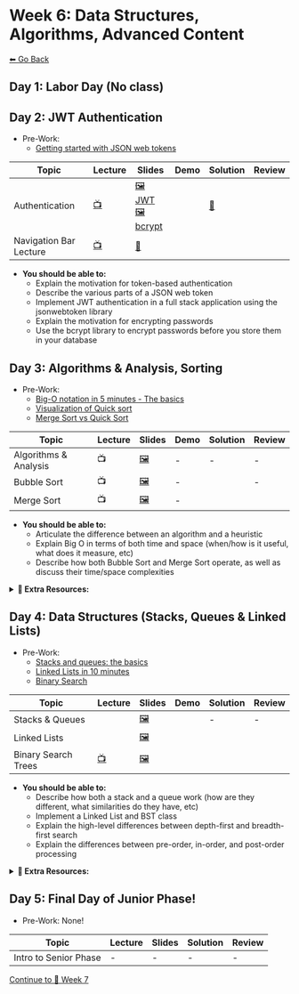 # Week 6: Data Structures, Algorithms, Advanced Content

[⬅ Go Back](README.md)

## Day 1: Labor Day (No class)

## Day 2: JWT Authentication

- Pre-Work:
  - [Getting started with JSON web tokens](https://auth0.com/learn/json-web-tokens/)

| Topic          | Lecture                                      | Slides                                             | Demo                                                            | Solution              | Review               |
| -------------- | -------------------------------------------- | -------------------------------------------------- | --------------------------------------------------------------- | --------------------- | -------------------- |
| Authentication |[📺][jwt-lec] | [🖼️ JWT][jwt-slides]<br>[🖼️ bcrypt][bcrypt-slides] |  | [👾][authentication-sol] |  |
| Navigation Bar Lecture | [📺][nav-bar]| [📎][starter] |  |  |  |


[//]: # ' Paste in table above >> [📺][jwt-lec] '
[jwt-lec]: https://youtu.be/IVGOSS8VTyI
[bcrypt-lec]: https://youtu.be/QPpYDanzJQI
[auth-demo-1]: https://github.com/FullstackAcademy/2206-FSA-RM-WEB-FT/tree/main/01-junior-phase/day-24-auth/auth-demo-1-quick
[auth-demo-2]: https://github.com/FullstackAcademy/2206-FSA-RM-WEB-FT/commit/a9a312195b658bd03272b53af48881ecb12f77ac
[jwt-slides]: https://docs.google.com/presentation/d/10xFSLjUGROHLZM1HtMsKzWKZh04UPf-UpHCu7582tsQ/edit?usp=sharing
[bcrypt-slides]: https://docs.google.com/presentation/d/1NWx0ASqOWVVqtmk8citCEPlBxzvzkcXe5S_anHYKc5o/edit?usp=sharing
[//]: # ' Paste in table above >> [👾][authentication-sol] '
[authentication-sol]: https://github.com/FullstackAcademy/2208-FSA-NY-WEB-FT-Library/tree/main/01-junior-phase/PairExercise.JWTAuthWithPasswordHashing.Solution-main
[//]: # ' Paste in table above >> [📺][am-rev-6-4] '
[am-rev-6-4]: https://youtu.be/f4xb8_lCxaM
[//]: # ' Paste in table above >> [🎟][am-rev-6-4-ticket] '
[am-rev-6-4-ticket]: https://forms.gle/AjPg2BnaY83wTPGu7
[//]: # ' Paste in table above >>  '
[am-rev-6-4-demo]: https://github.com/FullstackAcademy/PairExercise.JWTAuthWithPasswordHashing.Solution
[//]: # ' Paste in table above >> [👾][am-rev-6-4-sol] '
[am-rev-6-4-sol]: https://youtu.be/9u_arxPBeRs
[//]: # ' Paste in table above >> [📺][nav-bar] '
[nav-bar]: https://youtu.be/o9eBnuIx4L8
[//]: # ' Paste in table above >> [📎][starter] '
[starter]: https://github.com/joker-jonesy/navigation-bar


- **You should be able to:**
  - Explain the motivation for token-based authentication
  - Describe the various parts of a JSON web token
  - Implement JWT authentication in a full stack application using the jsonwebtoken library
  - Explain the motivation for encrypting passwords
  - Use the bcrypt library to encrypt passwords before you store them in your database

</details>

## Day 3: Algorithms & Analysis, Sorting

- Pre-Work:
  - [Big-O notation in 5 minutes - The basics][big-o-basics]
  - [Visualization of Quick sort][quick-sort-viz]
  - [Merge Sort vs Quick Sort][merge-vs-quick]

[big-o-basics]: https://youtu.be/__vX2sjlpXU
[quick-sort-viz]: https://youtu.be/aXXWXz5rF64
[merge-vs-quick]: https://youtu.be/es2T6KY45cA

| Topic                 | Lecture               | Slides                   | Demo | Solution              | Review               |
| --------------------- | --------------------- | ------------------------ | ---- | --------------------- | -------------------- |
| Algorithms & Analysis |   📺    | [🖼️][big-o-slides]       | -    | -                     | -                    |
| Bubble Sort           | 📺  | [🖼️][bubble-sort-slides] | -    |  | -                    |
| Merge Sort            |  📺 | [🖼️][merge-sort-slides]  | -    |   | |


[//]: # ' Paste in table above >> [📺][big-o-lec] '
[big-o-lec]: https://youtu.be/DEDmW7gGVLc
[big-o-slides]: https://docs.google.com/presentation/d/1XEZTxq_PyuFhEk0f_wl_f25x1f1dDV7XAdJhfa6gp0E/edit?usp=sharing
[//]: # ' Paste in table above >> [📺][bubble-sort-lec] '
[bubble-sort-lec]: https://youtu.be/5xUFzMJxB7c
[bubble-sort-slides]: https://docs.google.com/presentation/d/1uytV7plwn3bK2syjRTXGnZj2Opu7gjt2fSBzaBqdh7E/edit?usp=sharing
[//]: # ' Paste in table above >> [👾][bubble-sort-sol] '
[bubble-sort-sol]: 01-junior-phase/day-25-algorithms/bubblesort
[//]: # ' Paste in table above >> [📺][bubble-sort-rev] '
[bubble-sort-rev]: ###
[//]: # ' Paste in table above >> [📺][merge-sort-lec] '
[merge-sort-lec]: https://youtu.be/zv4Nxt6AVCM
[merge-sort-slides]: https://docs.google.com/presentation/d/1UyF-e9yBkfUBTqn9kut7S4EcjQi77xccaQAmwgospt8/edit?usp=sharing
[//]: # ' Paste in table above >> [👾][merge-sort-sol] '
[merge-sort-sol]: 01-junior-phase/day-25-algorithms/merge-sort/solution
[//]: # ' Paste in table above >> [📺][merge-sort-rev] '
[merge-sort-rev]: https://youtu.be/dmhxeofaOmA
[//]: # ' Paste in table above >> [📺][am-rev-6-2] '
[am-rev-6-2]: https://youtu.be/hwF444Rj3nQ
[//]: # ' Paste in table above >> [🎟][am-rev-6-2-ticket] '
[am-rev-6-2-ticket]: https://forms.gle/gipvXkZvcCCzNF3d6
[//]: # ' Paste in table above >> [🧑‍💻][am-rev-6-2-demo] '
[am-rev-6-2-demo]: #link-demo-here
[//]: # ' Paste in table above >> [👾][am-rev-6-2-sol] '
[am-rev-6-2-sol]: #paste-gist-here

- **You should be able to:**
  - Articulate the difference between an algorithm and a heuristic
  - Explain Big O in terms of both time and space (when/how is it useful, what does it measure, etc)
  - Describe how both Bubble Sort and Merge Sort operate, as well as discuss their time/space complexities

**<details><summary>📎 Extra Resources:</summary>**

- [Sorting Algorithms][sorting-algos]
- [Khan Academy Big-O vs Big-Theta][big-o-big-theta]
- Interview Cake:
  - [Big O Notation](https://www.interviewcake.com/article/javascript/big-o-notation-time-and-space-complexity)
  - [Logarithms](https://www.interviewcake.com/article/javascript/logarithms)
- Visualizations:
  - [Toptal: Sorting Algorithms Animations](https://www.toptal.com/developers/sorting-algorithms)
  - [Visualization: Bubble Sort vs. Quick Sort](https://youtu.be/aXXWXz5rF64)
  - [Visualization: Merge Sort vs. Quick Sort](https://youtu.be/es2T6KY45cA)
  - [VisuAlgo: Visualising data structures and algoroithms through animation](https://visualgo.net/en)

[sorting-algos]: https://brilliant.org/wiki/sorting-algorithms/
[big-o-big-theta]: https://www.khanacademy.org/computing/computer-science/algorithms/asymptotic-notation/a/asymptotic-notation

</details>

## Day 4: Data Structures (Stacks, Queues & Linked Lists)

- Pre-Work:
  - [Stacks and queues: the basics][stacks-queues-basics]
  - [Linked Lists in 10 minutes][linked-lists-10-min]
  - [Binary Search][binary-search-vid]

[stacks-queues-basics]: https://youtu.be/6QS_Cup1YoI
[linked-lists-10-min]: https://youtu.be/LOHBGyK3Hbs
[binary-search-vid]: https://youtu.be/D5SrAga1pno

| Topic               | Lecture | Slides                     | Demo | Solution | Review |
| ------------------- | ------- | -------------------------- | ---- | -------- | ------ |
| Stacks & Queues     |  | [🖼️][stacks-queues-slides] |  | -        | -      |
| Linked Lists        | | [🖼️][linked-lists-slides]  | | |  |
| Binary Search Trees | [📺][bst-lec] | [🖼️][bst-slides]           |  |  |  |


[sq-demo]: https://github.com/FullstackAcademy/2206-FSA-RM-WEB-FT/tree/main/01-junior-phase/day-26-data-structures
[ll-demo]: https://github.com/FullstackAcademy/2206-FSA-RM-WEB-FT/blob/main/01-junior-phase/day-26-data-structures/ll.js
[bst-demo]: https://github.com/FullstackAcademy/2206-FSA-RM-WEB-FT/blob/main/01-junior-phase/day-26-data-structures/bst.js

[//]: # ' Paste in table above >> [📺][stacks-queues-lec] '
[stacks-queues-lec]: https://youtu.be/9gtj25AkpUs
[stacks-queues-slides]: https://docs.google.com/presentation/d/1O0slGUG0lbXUXL6lUTO_VfhpnO6dBDOxfl-PP_r8O84/edit?usp=sharing
[//]: # ' Paste in table above >> [📺][linked-lists-lec] '
[linked-lists-lec]: https://youtu.be/nKcnZWQjmiM
[linked-lists-slides]: https://docs.google.com/presentation/d/1WGDpT3tCybZCs8s9jxeQx2Q9WyoZRrOiUtBoAG-UO_w/edit?usp=sharing
[//]: # ' Paste in table above >> [👾][linked-lists-sol] '
[linked-lists-sol]: https://github.com/FullstackAcademy/PairExercise.LinkedList.Solution
[//]: # ' Paste in table above >> [📺][linked-lists-rev] '
[linked-lists-rev]: https://www.youtube.com/playlist?list=PLx0iOsdUOUmmR3kE0iA2eIYNS_beMg8ti
[//]: # ' Paste in table above >> [📺][bst-lec] '
[bst-lec]: https://youtu.be/yQiBXE6g_nA
[bst-slides]: https://docs.google.com/presentation/d/1X9gjfbZjp-jJGr-xkyxpVa9z36LHK_SWym4gV1bxV5c/edit?usp=sharing
[//]: # ' Paste in table above >> [👾][bst-sol] '
[bst-sol]: https://github.com/FullstackAcademy/PairExercise.BinarySearchTree.Solution
[//]: # ' Paste in table above >> [📺][bst-rev] '
[bst-rev]: https://www.youtube.com/playlist?list=PLx0iOsdUOUmkvOhyAm1NUJ023D8PyaD-B
[//]: # ' Paste in table above >> [📺][am-rev-6-1] '
[am-rev-6-1]: #paste-YouTube-link-here
[//]: # ' Paste in table above >> [🎟][am-rev-6-1-ticket] '
[am-rev-6-1-ticket]: https://forms.gle/mx9Diuym833pg2tE8
[//]: # ' Paste in table above >> [🧑‍💻][am-rev-6-1-demo] '
[am-rev-6-1-demo]: #link-demo-here
[//]: # ' Paste in table above >> [👾][am-rev-6-1-sol] '
[am-rev-6-1-sol]: #paste-gist-here

- **You should be able to:**
  - Describe how both a stack and a queue work (how are they different, what similarities do they have, etc)
  - Implement a Linked List and BST class
  - Explain the high-level differences between depth-first and breadth-first search
  - Explain the differences between pre-order, in-order, and post-order processing

**<details><summary>📎 Extra Resources:</summary>**

- [Computer Science Fundamentals][cs-fun]
- [Data Structures 101: Binary Search Trees][bst-intro]

[cs-fun]: https://www.youtube.com/watch?v=5pmSAEeMsfo
[bst-intro]: https://medium.freecodecamp.org/data-structures-101-binary-search-tree-398267b6bff0

</details>



## Day 5: Final Day of Junior Phase!

- Pre-Work: None!

| Topic                 | Lecture | Slides | Solution | Review |
| --------------------- | ------- | ------ | -------- | ------ |
| Intro to Senior Phase | -       | -      | -        | -      |

[//]: # ' Paste in table above >> [📺][senior-intro-lec] '
[senior-intro-lec]: #replace-with-YouTube-link
[//]: # ' Paste in table above >> [🖼️][senior-intro-slides] '
[senior-intro-slides]: #link-to-slide-deck-here

[Continue to 📆 Week 7](WEEK7.md)
